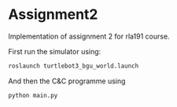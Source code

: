 # Assignment2
Implementation of assignment 2 for rla191 course.

First run the simulator using:
```bash
roslaunch turtlebot3_bgu_world.launch 
```

And then the C&C programme using
```bash
python main.py
```

